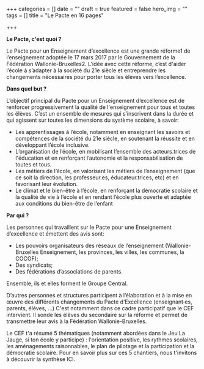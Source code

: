 +++
categories = []
date = ""
draft = true
featured = false
hero_img = ""
tags = []
title = "Le Pacte en 16 pages"

+++

**Le Pacte, c'est quoi ?**   
  
Le Pacte pour un Enseignement d’excellence est une grande réforme1 de l’enseignement adoptée le 17 mars 2017 par le Gouvernement de la Fédération Wallonie-Bruxelles2. L’idée avec cette réforme, c’est d'aider l’école à s’adapter à la société du 21e siècle et entreprendre les changements nécessaires pour porter tous les élèves vers l’excellence.

**Dans quel but ?** 

L’objectif principal du Pacte pour un Enseignement d’excellence est de renforcer progressivement la qualité de l'enseignement pour tous et toutes les élèves. C’est un ensemble de mesures qui s’inscrivent dans la durée et qui agissent sur toutes les dimensions du système scolaire, à savoir:

* Les apprentissages à l’école, notamment en enseignant les savoirs et compétences de la société du 21e siècle, en soutenant la réussite et en développant l’école inclusive.
* L’organisation de l’école, en mobilisant l’ensemble des acteurs.trices de l'éducation et en renforçant l’autonomie et la responsabilisation de toutes et tous.
* Les métiers de l’école, en valorisant les métiers de l’enseignement (que ce soit la direction, les professeur.es, éducateur.trices, etc) et en favorisant leur évolution.
* Le climat et le bien-être à l’école, en renforçant la démocratie scolaire et la qualité de vie à l’école et en rendant l’école plus ouverte et adaptée aux conditions du bien-être de l’enfant

**Par qui ?** 

Les personnes qui travaillent sur le Pacte pour une Enseignement d’excellence et émettent des avis sont:

* Les pouvoirs organisateurs des réseaux de l’enseignement (Wallonie-Bruxelles Enseignement, les provinces, les villes, les communes, la COCOF);
* Des syndicats;
* Des fédérations d’associations de parents.

Ensemble,  ils et elles forment le Groupe Central.

D’autres personnes et structures participent à l’élaboration et à la mise en œuvre des différents changements du Pacte d’Excellence (enseignant∙es, parents, élèves, …)  C'est notamment  dans ce cadre participatif que le CEF intervient. Il sonde les élèves du secondaire sur la réforme et permet de transmettre leur avis à la Fédération Wallonie-Bruxelles.

Le CEF t'a résumé 5 thématiques (notamment abordées dans le Jeu La Jauge, si ton école y participe) : l'orientation positive, les rythmes scolaires, les aménagements raisonnables, le plan de pilotage et la participation et la démocratie scolaire. Pour en savoir plus sur ces 5 chantiers, nous t'invitons à découvrir la synthèse ICI. 